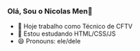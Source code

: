 ### Olá, Sou o Nicolas Men👋

- 🔭 Hoje trabalho como Técnico de CFTV
- 🌱 Estou estudando HTML/CSS/JS
- 😄 Pronouns: ele/dele

